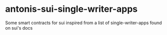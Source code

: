 # antonis-sui-single-writer-apps
Some smart contracts for sui inspired from a list of single-writer-apps found on sui's docs

